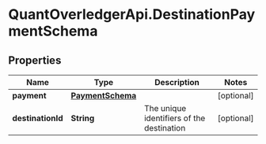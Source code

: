# QuantOverledgerApi.DestinationPaymentSchema

## Properties

Name | Type | Description | Notes
------------ | ------------- | ------------- | -------------
**payment** | [**PaymentSchema**](PaymentSchema.md) |  | [optional] 
**destinationId** | **String** | The unique identifiers of the destination | [optional] 


